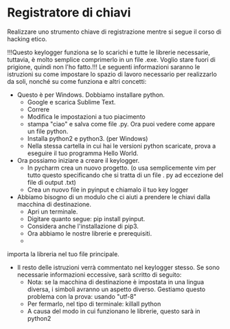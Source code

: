 # Registratore di chiavi
Realizzare uno strumento chiave di registrazione mentre si segue il corso di hacking etico.

!!!Questo keylogger funziona se lo scarichi e tutte le librerie necessarie, tuttavia, è molto semplice comprimerlo in un file .exe. Voglio stare fuori di prigione, quindi non l'ho fatto.!!!
Le seguenti informazioni saranno le istruzioni su come impostare lo spazio di lavoro necessario per realizzarlo da soli, nonché su come funziona e altri concetti:
- Questo è per Windows. Dobbiamo installare python.
  - Google e scarica Sublime Text.
  - Correre
  - Modifica le impostazioni a tuo piacimento
  - stampa "ciao" e salva come file .py.
Ora puoi vedere come appare un file python.
  - Installa python2 e python3. (per Windows)
  - Nella stessa cartella in cui hai le versioni python scaricate, prova a eseguire il tuo programma Hello World.
- Ora possiamo iniziare a creare il keylogger.
  - In pycharm crea un nuovo progetto. (o usa semplicemente vim per tutto questo specificando che si tratta di un file .
py ad eccezione del file di output .txt)
  - Crea un nuovo file in pyinput e chiamalo il tuo key logger
- Abbiamo bisogno di un modulo che ci aiuti a prendere le chiavi dalla macchina di destinazione.
  - Apri un terminale.
  - Digitare quanto segue: pip install pyinput.
  - Considera anche l'installazione di pip3.
  - Ora abbiamo le nostre librerie e prerequisiti.
  -
importa la libreria nel tuo file principale.
- Il resto delle istruzioni verrà commentato nel keylogger stesso. Se sono necessarie informazioni eccessive, sarà scritto di seguito:
  - Nota: se la macchina di destinazione è impostata in una lingua diversa, i simboli avranno un aspetto diverso. Gestiamo questo problema con la prova: usando "utf-8"
  - Per fermarlo,
nel tipo di terminale: killall python
  - A causa del modo in cui funzionano le librerie, questo sarà in python2